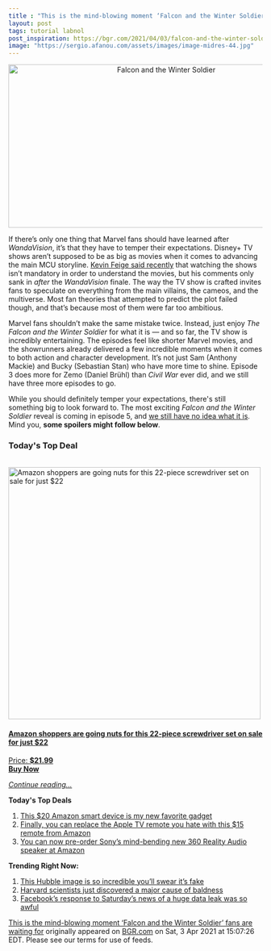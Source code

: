 ```yaml
---
title : "This is the mind-blowing moment ‘Falcon and the Winter Soldier’ fans are waiting for"
layout: post
tags: tutorial labnol
post_inspiration: https://bgr.com/2021/04/03/falcon-and-the-winter-soldier-episode-5-big-reveal-teasers/
image: "https://sergio.afanou.com/assets/images/image-midres-44.jpg"
---
```


<center><a href="https://bgr.com/2021/04/03/falcon-and-the-winter-soldier-episode-5-big-reveal-teasers/" class="bgr-rss-featured-image bgr-rss-test-class"><img loading="lazy" width="610" height="324" src="https://bgr.com/wp-content/uploads/2020/12/Falcon-and-Winter-Soldier.jpg?quality=70&amp;strip=all&amp;w=610" class="attachment-feed_normal size-feed_normal wp-post-image" alt="Falcon and the Winter Soldier" loading="lazy" srcset="https://bgr.com/wp-content/uploads/2020/12/Falcon-and-Winter-Soldier.jpg 1600w, https://bgr.com/wp-content/uploads/2020/12/Falcon-and-Winter-Soldier.jpg?resize=150,80 150w, https://bgr.com/wp-content/uploads/2020/12/Falcon-and-Winter-Soldier.jpg?resize=300,160 300w, https://bgr.com/wp-content/uploads/2020/12/Falcon-and-Winter-Soldier.jpg?resize=768,408 768w, https://bgr.com/wp-content/uploads/2020/12/Falcon-and-Winter-Soldier.jpg?resize=1024,545 1024w, https://bgr.com/wp-content/uploads/2020/12/Falcon-and-Winter-Soldier.jpg?resize=1536,817 1536w, https://bgr.com/wp-content/uploads/2020/12/Falcon-and-Winter-Soldier.jpg?resize=610,324 610w, https://bgr.com/wp-content/uploads/2020/12/Falcon-and-Winter-Soldier.jpg?resize=664,353 664w, https://bgr.com/wp-content/uploads/2020/12/Falcon-and-Winter-Soldier.jpg?resize=1200,638 1200w, https://bgr.com/wp-content/uploads/2020/12/Falcon-and-Winter-Soldier.jpg?resize=782,416 782w, https://bgr.com/wp-content/uploads/2020/12/Falcon-and-Winter-Soldier.jpg?resize=827,440 827w, https://bgr.com/wp-content/uploads/2020/12/Falcon-and-Winter-Soldier.jpg?resize=800,426 800w" sizes="(max-width: 610px) 100vw, 610px" title="Falcon and the Winter Soldier" /></a></center><p>If there&rsquo;s only one thing that Marvel fans should have learned after <em>WandaVision</em>, it&rsquo;s that they have to temper their expectations. Disney+ TV shows aren&rsquo;t supposed to be as big as movies when it comes to advancing the main MCU storyline. <a href="https://bgr.com/2021/03/09/marvel-movies-spoilers-disney-plus-tv-shows-not-as-important/">Kevin Feige said recently</a> that watching the shows isn&rsquo;t mandatory in order to understand the movies, but his comments only sank in <em>after</em> the <em>WandaVision</em> finale. The way the TV show is crafted invites fans to speculate on everything from the main villains, the cameos, and the multiverse. Most fan theories that attempted to predict the plot failed though, and that&rsquo;s because most of them were far too ambitious.</p>
<p>Marvel fans shouldn&rsquo;t make the same mistake twice. Instead, just enjoy <em>The Falcon and the Winter Soldier</em> for what it is &mdash; and so far, the TV show is incredibly entertaining. The episodes feel like shorter Marvel movies, and the showrunners already delivered a few incredible moments when it comes to both action and character development. It&rsquo;s not just Sam (Anthony Mackie) and Bucky (Sebastian Stan) who have more time to shine. Episode 3 does more for Zemo (Daniel Br&uuml;hl) than <em>Civil War</em> ever did, and we still have three more episodes to go.</p>
<p>While you should definitely temper your expectations, there's still something big to look forward to. The most exciting <em>Falcon and the Winter Soldier</em> reveal is coming in episode 5, and <a href="https://bgr.com/2021/03/29/falcon-and-the-winter-soldier-mystery-cameo-episode-5/">we still have no idea what it is</a>. Mind you, <strong>some spoilers might follow below</strong>.</p>
<h3>Today's Top Deal</h3>
<p><a href="https://www.amazon.com/dp/B08N66W9WG?tag=b0c55topdeals-20"><br><img height="500px" width="500px" src="https://m.media-amazon.com/images/I/51Zhst0pADL.jpg" alt="Amazon shoppers are going nuts for this 22-piece screwdriver set on sale for just $22"><br></a></p>
<h4><a href="https://www.amazon.com/dp/B08N66W9WG?tag=b0c55rss-20">Amazon shoppers are going nuts for this 22-piece screwdriver set on sale for just $22</a></h4>
<p><a href="https://www.amazon.com/dp/B08N66W9WG?tag=b0c55rss-20">Price: <strong>$21.99</strong></a><br><strong><a href="https://www.amazon.com/dp/B08N66W9WG?tag=b0c55rss-20">Buy Now</a></strong></p>
<p><a href="https://bgr.com/2021/04/03/falcon-and-the-winter-soldier-episode-5-big-reveal-teasers/" class="more-link"><em>Continue reading...</em></a></p>

<p><strong>Today's Top Deals</strong></p>
<ol>
<li><a href="https://bgr.com/2021/04/02/best-amazon-devices-dash-smart-shelf-deals/?utm_source=rss&#038;utm_campaign=topdeals">This $20 Amazon smart device is my new favorite gadget</a></li>
<li><a href="https://bgr.com/2021/04/02/finally-you-can-replace-the-apple-tv-remote-you-hate-with-this-15-remote-from-amazon/?utm_source=rss&#038;utm_campaign=topdeals">Finally, you can replace the Apple TV remote you hate with this $15 remote from Amazon</a></li>
<li><a href="https://bgr.com/2021/04/02/sony-wireless-speaker-amazon-deal-360-reality-audio/?utm_source=rss&#038;utm_campaign=topdeals">You can now pre-order Sony&#8217;s mind-bending new 360 Reality Audio speaker at Amazon</a></li>
</ol>

<p><strong>Trending Right Now:</strong></p>
<ol>
<li><a href="https://bgr.com/2021/04/02/hubble-photo-veil-nebula/">This Hubble image is so incredible you&#8217;ll swear it&#8217;s fake</a></li>
<li><a href="https://bgr.com/2021/04/03/hair-loss-cure-mice-study/">Harvard scientists just discovered a major cause of baldness</a></li>
<li><a href="https://bgr.com/2021/04/03/facebook-data-leak-533-million-user-records-leaked-online/">Facebook’s response to Saturday’s news of a huge data leak was so awful</a></li>
</ol>
<p><a href="https://bgr.com/2021/04/03/falcon-and-the-winter-soldier-episode-5-big-reveal-teasers/">This is the mind-blowing moment &#8216;Falcon and the Winter Soldier&#8217; fans are waiting for</a> originally appeared on <a href="http://bgr.com">BGR.com</a> on Sat, 3 Apr 2021 at 15:07:26 EDT. Please see our terms for use of feeds.</p>
